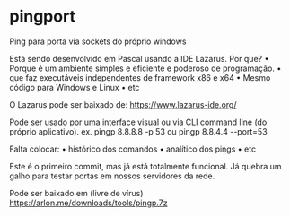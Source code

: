 # pingport
Ping para porta via sockets do próprio windows

Está sendo desenvolvido em Pascal usando a IDE Lazarus.
Por que?
  • Porque é um ambiente simples e eficiente e poderoso de programação.
  • que faz executáveis independentes de framework x86 e x64
  • Mesmo código para Windows e Linux
  • etc
  
  
O Lazarus pode ser baixado de: https://www.lazarus-ide.org/


Pode ser usado por uma interface visual ou via CLI command line (do próprio aplicativo).
ex. pingp 8.8.8.8 -p 53 ou pingp 8.8.4.4 --port=53

Falta colocar:
• histórico dos comandos
• analítico dos pings
• etc


Este é o primeiro commit, mas já está totalmente funcional.
Já quebra um galho para testar portas em nossos servidores da rede.

Pode ser baixado em (livre de vírus)
https://arlon.me/downloads/tools/pingp.7z

